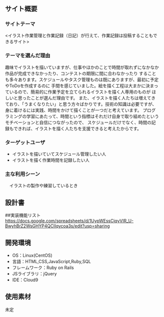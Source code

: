 # <dillping>

## サイト概要

### サイトテーマ
<イラスト作業管理と作業記録（日記）が行えて、作業記録は投稿することもできるサイト>

### テーマを選んだ理由
趣味でイラストを描いていますが、仕事やほかのことで時間が取れずになかなか作品が完成できなかったり、コンテストの期限に間に合わなかったり
することも多々あります。スケジュールやタスク管理ものは既にありますが、最初に予定やToDoを作成するのに
手間を感じていました。絵を描く工程は大まかに決まっているので、簡易的に作業予定を立てられるイラストを描く人専用のものが
ほしいと思ったことが選んだ理由です。
また、イラストを描く人たちは増えてきており、「うまくなりたい」と思う方々ばかりです。技術の知識は必要ですが、
身に着けるには実践、時間をかけて描くことが一つだと考えています。
プログラミングの学習にあたって、時間という指標はそれだけ自身で取り組めたというモチベーションと自信につながったので、
スケジュールだけでなく、時間の記録もできれば、イラストを描く人たちを支援できると考えたからです。

### ターゲットユーザ
- イラストを描いていてスケジュール管理したい人
- イラストを描く作業時間を記録したい人

### 主な利用シーン
　イラストの製作や練習しているとき

## 設計書

##実装機能リスト
 https://docs.google.com/spreadsheets/d/1UypWEssCjqyVIR_U-BwyhBrZ2WsGHYP4QCIIqycoa3s/edit?usp=sharing


## 開発環境
- OS：Linux(CentOS)
- 言語：HTML,CSS,JavaScript,Ruby,SQL
- フレームワーク：Ruby on Rails
- JSライブラリ：jQuery
- IDE：Cloud9

## 使用素材
未定